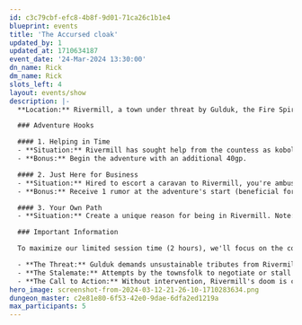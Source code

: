 ```yaml
---
id: c3c79cbf-efc8-4b8f-9d01-71ca26c1b1e4
blueprint: events
title: 'The Accursed cloak'
updated_by: 1
updated_at: 1710634187
event_date: '24-Mar-2024 13:30:00'
dn_name: Rick
dm_name: Rick
slots_left: 4
layout: events/show
description: |-
  **Location:** Rivermill, a town under threat by Gulduk, the Fire Spirit, and his kobold army. The locals, unable to travel or seek help, are desperate for heroes to intervene.

  ### Adventure Hooks

  #### 1. Helping in Time
  - **Situation:** Rivermill has sought help from the countess as kobold brigands threaten to attack. Indigo of the Zarvish Front hires characters to address the situation, hoping to gain local loyalty.
  - **Bonus:** Begin the adventure with an additional 40gp.

  #### 2. Just Here for Business
  - **Situation:** Hired to escort a caravan to Rivermill, you're ambushed by kobolds, leading to a dire situation as per Harold, Balder's associate. Your task: resolve the kobold issue.
  - **Bonus:** Receive 1 rumor at the adventure's start (beneficial for progression).

  #### 3. Your Own Path
  - **Situation:** Create a unique reason for being in Rivermill. Note: Custom hooks won't provide starting bonuses.

  ### Important Information

  To maximize our limited session time (2 hours), we'll focus on the core adventuring experience. Here's what your characters already know upon arriving in Rivermill:

  - **The Threat:** Gulduk demands unsustainable tributes from Rivermill, threatening its very survival within months.
  - **The Stalemate:** Attempts by the townsfolk to negotiate or stall have failed. Gulduk's patience wears thin, and kobold patrols hinder any travel or communication with the outside world.
  - **The Call to Action:** Without intervention, Rivermill's doom is certain. It's up to brave souls to step forward and save the town.
hero_image: screenshot-from-2024-03-12-21-26-10-1710283634.png
dungeon_master: c2e81e80-6f53-42e0-9dae-6dfa2ed1219a
max_participants: 5
---
```

